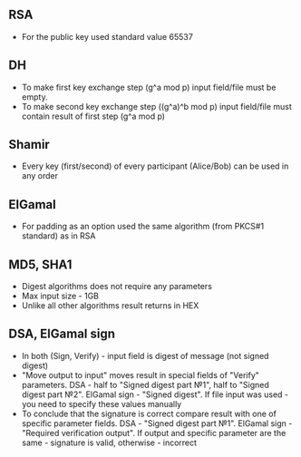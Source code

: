 ## RSA
- For the public key used standard value 65537

## DH
- To make first key exchange step (g^a mod p) input field/file must be empty.
- To make second key exchange step ((g^a)^b mod p) input field/file must contain result of first step (g^a mod p)

## Shamir
- Every key (first/second) of every participant (Alice/Bob) can be used in any order

## ElGamal
- For padding as an option used the same algorithm (from PKCS#1 standard) as in RSA

## MD5, SHA1
- Digest algorithms does not require any parameters
- Max input size - 1GB
- Unlike all other algorithms result returns in HEX

## DSA, ElGamal sign
- In both (Sign, Verify) - input field is digest of message (not signed digest)
- "Move output to input" moves result in special fields of "Verify" parameters. DSA - half to "Signed digest part №1", half to "Signed digest part №2". ElGamal sign - "Signed digest". If file input was used - you need to specify these values manually
- To conclude that the signature is correct compare result with one of specific parameter fields. DSA - "Signed digest part №1". ElGamal sign - "Required verification output". If output and specific parameter are the same - signature is valid, otherwise - incorrect

